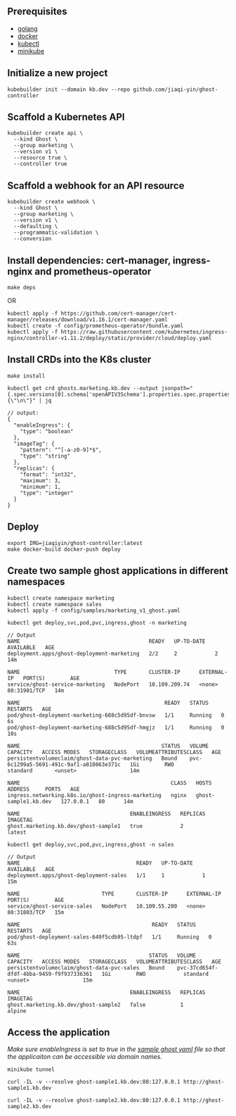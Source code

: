 ## Prerequisites

- [golang](https://go.dev/doc/install)
- [docker](https://docs.docker.com/engine/install)
- [kubectl](https://kubernetes.io/docs/tasks/tools)
- [minikube](https://minikube.sigs.k8s.io/docs/start/?arch=%2Fmacos%2Farm64%2Fstable%2Fbinary+download)

## Initialize a new project
```
kubebuilder init --domain kb.dev --repo github.com/jiaqi-yin/ghost-controller
```

## Scaffold a Kubernetes API
```
kubebuilder create api \
  --kind Ghost \
  --group marketing \
  --version v1 \
  --resource true \
  --controller true
```

## Scaffold a webhook for an API resource
```
kubebuilder create webhook \
  --kind Ghost \
  --group marketing \
  --version v1 \
  --defaulting \
  --programmatic-validation \
  --conversion
```

## Install dependencies: cert-manager, ingress-nginx and prometheus-operator
```
make deps
```
OR

```
kubectl apply -f https://github.com/cert-manager/cert-manager/releases/download/v1.16.1/cert-manager.yaml
kubectl create -f config/prometheus-operator/bundle.yaml
kubectl apply -f https://raw.githubusercontent.com/kubernetes/ingress-nginx/controller-v1.11.2/deploy/static/provider/cloud/deploy.yaml
```

## Install CRDs into the K8s cluster
```
make install
```
```
kubectl get crd ghosts.marketing.kb.dev --output jsonpath="{.spec.versions[0].schema['openAPIV3Schema'].properties.spec.properties}{\"\n\"}" | jq

// output:
{
  "enableIngress": {
    "type": "boolean"
  },
  "imageTag": {
    "pattern": "^[-a-z0-9]*$",
    "type": "string"
  },
  "replicas": {
    "format": "int32",
    "maximum": 3,
    "minimum": 1,
    "type": "integer"
  }
}
```

## Deploy
```
export IMG=jiaqiyin/ghost-controller:latest
make docker-build docker-push deploy
```

## Create two sample ghost applications in different namespaces
```
kubectl create namespace marketing
kubectl create namespace sales
kubectl apply -f config/samples/marketing_v1_ghost.yaml
```
```
kubectl get deploy,svc,pod,pvc,ingress,ghost -n marketing

// Output
NAME                                         READY   UP-TO-DATE   AVAILABLE   AGE
deployment.apps/ghost-deployment-marketing   2/2     2            2           14m

NAME                              TYPE       CLUSTER-IP      EXTERNAL-IP   PORT(S)        AGE
service/ghost-service-marketing   NodePort   10.109.209.74   <none>        80:31901/TCP   14m

NAME                                              READY   STATUS    RESTARTS   AGE
pod/ghost-deployment-marketing-688c5d95df-bnvsw   1/1     Running   0          6s
pod/ghost-deployment-marketing-688c5d95df-hmgjz   1/1     Running   0          10s

NAME                                             STATUS   VOLUME                                     CAPACITY   ACCESS MODES   STORAGECLASS   VOLUMEATTRIBUTESCLASS   AGE
persistentvolumeclaim/ghost-data-pvc-marketing   Bound    pvc-6c1299a5-5691-491c-9af1-a810863e371c   1Gi        RWO            standard       <unset>                 14m

NAME                                                CLASS   HOSTS                  ADDRESS     PORTS   AGE
ingress.networking.k8s.io/ghost-ingress-marketing   nginx   ghost-sample1.kb.dev   127.0.0.1   80      14m

NAME                                   ENABLEINGRESS   REPLICAS   IMAGETAG
ghost.marketing.kb.dev/ghost-sample1   true            2          latest
```
```
kubectl get deploy,svc,pod,pvc,ingress,ghost -n sales

// Output
NAME                                     READY   UP-TO-DATE   AVAILABLE   AGE
deployment.apps/ghost-deployment-sales   1/1     1            1           15m

NAME                          TYPE       CLUSTER-IP      EXTERNAL-IP   PORT(S)        AGE
service/ghost-service-sales   NodePort   10.109.55.200   <none>        80:31803/TCP   15m

NAME                                          READY   STATUS    RESTARTS   AGE
pod/ghost-deployment-sales-649f5cdb95-ltdpf   1/1     Running   0          63s

NAME                                         STATUS   VOLUME                                     CAPACITY   ACCESS MODES   STORAGECLASS   VOLUMEATTRIBUTESCLASS   AGE
persistentvolumeclaim/ghost-data-pvc-sales   Bound    pvc-37cd654f-dfdf-4bba-9459-f9f937336361   1Gi        RWO            standard       <unset>                 15m

NAME                                   ENABLEINGRESS   REPLICAS   IMAGETAG
ghost.marketing.kb.dev/ghost-sample2   false           1          alpine

```
## Access the application

*Make sure enableIngress is set to true in the [sample ghost yaml](../config/samples/marketing_v1_ghost.yaml) file so that the applicaiton can be accessible via domain names.*
```
minikube tunnel

curl -IL -v --resolve ghost-sample1.kb.dev:80:127.0.0.1 http://ghost-sample1.kb.dev

curl -IL -v --resolve ghost-sample2.kb.dev:80:127.0.0.1 http://ghost-sample2.kb.dev
```